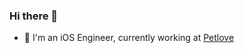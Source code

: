 ### Hi there 👋

- 💼 I'm an iOS Engineer, currently working at [Petlove](https://www.petlove.com.br)
